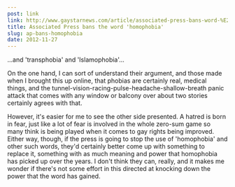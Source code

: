 ```yaml
---
post: link
link: http://www.gaystarnews.com/article/associated-press-bans-word-%E2%80%98homophobia%E2%80%99271112
title: Associated Press bans the word 'homophobia'
slug: ap-bans-homophobia
date: 2012-11-27
---
```


...and 'transphobia' and 'Islamophobia'...

On the one hand, I can sort of understand their argument, and those made when I brought this up online, that phobias are certainly real, medical things, and the tunnel-vision-racing-pulse-headache-shallow-breath panic attack that comes with any window or balcony over about two stories certainly agrees with that.  

However, it's easier for me to see the other side presented.  A hatred is born in fear, just like a lot of fear is involved in the whole zero-sum game so many think is being played when it comes to gay rights being improved.  Either way, though, if the press is going to stop the use of 'homophobia' and other such words, they'd certainly better come up with something to replace it, something with as much meaning and power that homophobia has picked up over the years.  I don't think they can, really, and it makes me wonder if there's not some effort in this directed at knocking down the power that the word has gained.

